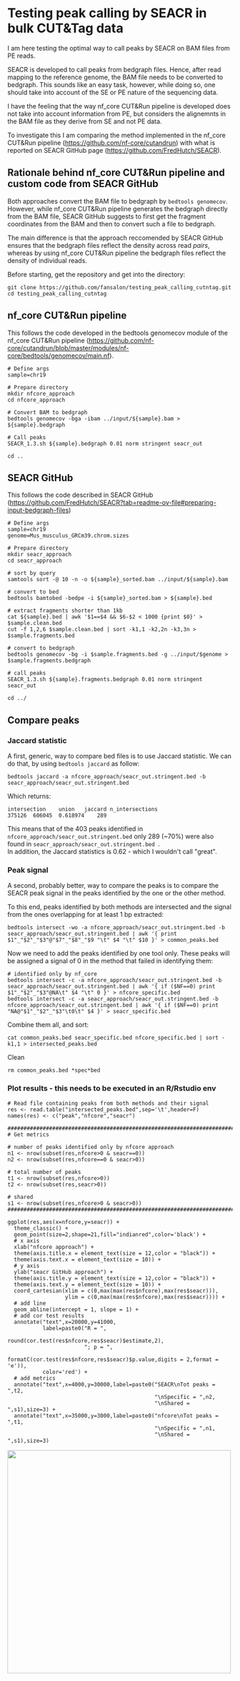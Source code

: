 # Testing peak calling by SEACR in bulk CUT&Tag data

I am here testing the optimal way to call peaks by SEACR on BAM files from PE reads.

SEACR is developed to call peaks from bedgraph files. Hence, after read mapping to the reference genome, the BAM file needs to be converted to bedgraph. This sounds like an easy task, however, while doing so, one should take into account of the SE or PE nature of the sequencing data.

I have the feeling that the way nf_core CUT&Run pipeline is developed does not take into account information from PE, but considers the alignemnts in the BAM file as they derive from SE and not PE data.

To investigate this I am comparing the method implemented in the nf_core CUT&Run pipeline (https://github.com/nf-core/cutandrun) with what is reported on SEACR GitHub page (https://github.com/FredHutch/SEACR).


## Rationale behind nf_core CUT&Run pipeline and custom code from SEACR GitHub
Both approaches convert the BAM file to bedgraph by ```bedtools genomecov```. However, while nf_core CUT&Run pipeline generates the bedgraph directly from the BAM file, SEACR GitHub suggests to first get the fragment coordinates from the BAM and then to convert such a file to bedgraph.

The main difference is that the approach reccomended by SEACR GitHub ensures that the bedgraph files reflect the density across read *pairs*, whereas by using nf_core CUT&Run pipeline the bedgraph files reflect the density of individual reads. 

Before starting, get the repository and get into the directory:
```
git clone https://github.com/fansalon/testing_peak_calling_cutntag.git
cd testing_peak_calling_cutntag
```


## nf_core CUT&Run pipeline
This follows the code developed in the bedtools genomecov module of the nf_core CUT&Run pipeline (https://github.com/nf-core/cutandrun/blob/master/modules/nf-core/bedtools/genomecov/main.nf).

```
# Define args
sample=chr19

# Prepare directory
mkdir nfcore_approach
cd nfcore_approach

# Convert BAM to bedgraph
bedtools genomecov -bga -ibam ../input/${sample}.bam > ${sample}.bedgraph

# Call peaks
SEACR_1.3.sh ${sample}.bedgraph 0.01 norm stringent seacr_out

cd ..
```


## SEACR GitHub
This follows the code described in SEACR GitHub (https://github.com/FredHutch/SEACR?tab=readme-ov-file#preparing-input-bedgraph-files)

```
# Define args
sample=chr19
genome=Mus_musculus_GRCm39.chrom.sizes

# Prepare directory
mkdir seacr_approach
cd seacr_approach

# sort by query	
samtools sort -@ 10 -n -o ${sample}_sorted.bam ../input/${sample}.bam

# convert to bed
bedtools bamtobed -bedpe -i ${sample}_sorted.bam > ${sample}.bed

# extract fragments shorter than 1kb
cat ${sample}.bed | awk '$1==$4 && $6-$2 < 1000 {print $0}' > $sample.clean.bed
cut -f 1,2,6 $sample.clean.bed | sort -k1,1 -k2,2n -k3,3n > $sample.fragments.bed

# convert to bedgraph
bedtools genomecov -bg -i $sample.fragments.bed -g ../input/$genome > $sample.fragments.bedgraph

# call peaks
SEACR_1.3.sh ${sample}.fragments.bedgraph 0.01 norm stringent seacr_out

cd ../
```


## Compare peaks

### Jaccard statistic

A first, generic, way to compare bed files is to use Jaccard statistic.
We can do that, by using ```bedtools jaccard``` as follow:
```
bedtools jaccard -a nfcore_approach/seacr_out.stringent.bed -b seacr_approach/seacr_out.stringent.bed 
```

Which returns:
```
intersection	union	jaccard	n_intersections
375126	606045	0.618974	289
```

This means that of the 403 peaks identified in ```nfcore_approach/seacr_out.stringent.bed``` only 289 (~70%) were also found in ```seacr_approach/seacr_out.stringent.bed ```.\
In addition, the Jaccard statistics is 0.62 - which I wouldn't call "great".


### Peak signal

A second, probably better, way to compare the peaks is to compare the SEACR peak signal in the peaks identified by the one or the other method.

To this end, peaks identified by both methods are intersected and the signal from the ones overlapping for at least 1 bp extracted:
```
bedtools intersect -wo -a nfcore_approach/seacr_out.stringent.bed -b seacr_approach/seacr_out.stringent.bed | awk '{ print $1"_"$2"_"$3"@"$7"_"$8"_"$9 "\t" $4 "\t" $10 }' > common_peaks.bed
```

Now we need to add the peaks identified by one tool only. These peaks will be assigned a signal of 0 in the method that failed in identifying them:
```
# identified only by nf_core
bedtools intersect -c -a nfcore_approach/seacr_out.stringent.bed -b seacr_approach/seacr_out.stringent.bed | awk '{ if ($NF==0) print $1"_"$2"_"$3"@NA\t" $4 "\t" 0 }' > nfcore_specific.bed
bedtools intersect -c -a seacr_approach/seacr_out.stringent.bed -b nfcore_approach/seacr_out.stringent.bed | awk '{ if ($NF==0) print "NA@"$1"_"$2"_"$3"\t0\t" $4 }' > seacr_specific.bed
```

Combine them all, and sort:
```
cat common_peaks.bed seacr_specific.bed nfcore_specific.bed | sort -k1,1 > intersected_peaks.bed
```

Clean
```
rm common_peaks.bed *spec*bed
```

### Plot results - this needs to be executed in an R/Rstudio env
```
# Read file containing peaks from both methods and their signal
res <- read.table("intersected_peaks.bed",sep='\t',header=F)
names(res) <- c("peak","nfcore","seacr")

################################################################################
# Get metrics

# number of peaks identified only by nfcore approach
n1 <- nrow(subset(res,nfcore>0 & seacr==0))
n2 <- nrow(subset(res,nfcore==0 & seacr>0))

# total number of peaks
t1 <- nrow(subset(res,nfcore>0))
t2 <- nrow(subset(res,seacr>0))

# shared
s1 <- nrow(subset(res,nfcore>0 & seacr>0))
################################################################################

ggplot(res,aes(x=nfcore,y=seacr)) +
  theme_classic() +
  geom_point(size=2,shape=21,fill="indianred",color='black') +
  # x axis
  xlab("nfcore approach") +
  theme(axis.title.x = element_text(size = 12,color = "black")) +
  theme(axis.text.x = element_text(size = 10)) +
  # y axis
  ylab("seacr GitHub approach") +
  theme(axis.title.y = element_text(size = 12,color = "black")) +
  theme(axis.text.y = element_text(size = 10)) +
  coord_cartesian(xlim = c(0,max(max(res$nfcore),max(res$seacr))),
                  ylim = c(0,max(max(res$nfcore),max(res$seacr)))) +
  # add line
  geom_abline(intercept = 1, slope = 1) +
  # add cor test results
  annotate("text",x=20000,y=41000,
           label=paste0("R = ",
                        round(cor.test(res$nfcore,res$seacr)$estimate,2),
                        "; p = ",
                        formatC(cor.test(res$nfcore,res$seacr)$p.value,digits = 2,format = 'e')),
           color='red') +
  # add metrics
  annotate("text",x=4000,y=30000,label=paste0("SEACR\nTot peaks = ",t2,
                                              "\nSpecific = ",n2,
                                              "\nShared = ",s1),size=3) +
  annotate("text",x=35000,y=3000,label=paste0("nfcore\nTot peaks = ",t1,
                                              "\nSpecific = ",n1,
                                              "\nShared = ",s1),size=3)
```

<img src="https://github.com/fansalon/testing_peak_calling_cutntag/blob/main/results/cor_res.png" width="500" height="500"/>




